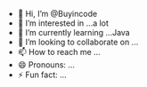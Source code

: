 - 👋 Hi, I’m @Buyincode
- 👀 I’m interested in ...a lot
- 🌱 I’m currently learning ...Java
- 💞️ I’m looking to collaborate on ...
- 📫 How to reach me ...
- 😄 Pronouns: ...
- ⚡ Fun fact: ...

<!---
Buyincode/Buyincode is a ✨ special ✨ repository because its `README.md` (this file) appears on your GitHub profile.
You can click the Preview link to take a look at your changes.
--->
